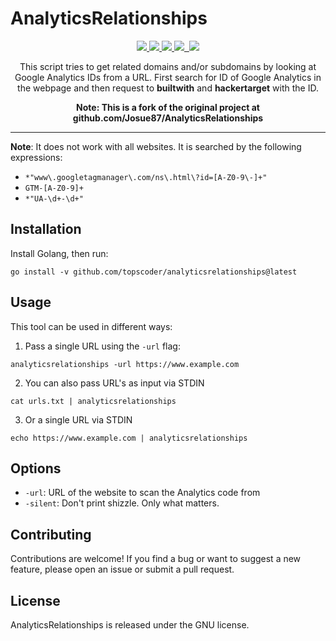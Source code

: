 # AnalyticsRelationships

<p align="center">
  <a href="https://golang.org/dl/#stable">
    <img src="https://img.shields.io/badge/go-1.16-blue.svg?style=flat-square&logo=go">
  </a>
  <a href="https://www.python.org/">
    <img src="https://img.shields.io/badge/python-3.6+-blue.svg?style=flat-square&logo=go">
  </a>
   <a href="https://www.gnu.org/licenses/gpl-3.0.en.html">
    <img src="https://img.shields.io/badge/license-GNU-green.svg?style=square&logo=gnu">
   <a href="https://twitter.com/JosueEncinar">
    <img src="https://img.shields.io/badge/author-@JosueEncinar-orange.svg?style=square&logo=twitter">&nbsp;
    <a href="https://twitter.com/topscoder">
    <img src="https://img.shields.io/badge/author-@topscoder-orange.svg?style=square&logo=twitter">
  </a>
</p>


<p align="center">
This script tries to get related domains and/or subdomains by looking at Google Analytics IDs from a URL. First search for ID of Google Analytics in the webpage and then request to <b>builtwith</b> and <b>hackertarget</b> with the ID.</p>

<p align="center">
<b>Note: This is a fork of the original project at github.com/Josue87/AnalyticsRelationships</b>
</p>

<hr/>

 **Note**: It does not work with all websites. It is searched by the following expressions:

* `*"www\.googletagmanager\.com/ns\.html\?id=[A-Z0-9\-]+"`
* `GTM-[A-Z0-9]+`
* `*"UA-\d+-\d+"`

## Installation

Install Golang, then run:

`go install -v github.com/topscoder/analyticsrelationships@latest`

## Usage

This tool can be used in different ways:

1. Pass a single URL using the `-url` flag:
```
analyticsrelationships -url https://www.example.com
```

2. You can also pass URL's as input via STDIN

```
cat urls.txt | analyticsrelationships
```

3. Or a single URL via STDIN

```
echo https://www.example.com | analyticsrelationships
```

## Options

- `-url`: URL of the website to scan the Analytics code from
- `-silent`: Don't print shizzle. Only what matters.

## Contributing

Contributions are welcome! If you find a bug or want to suggest a new feature, please open an issue or submit a pull request.

## License

AnalyticsRelationships is released under the GNU license.